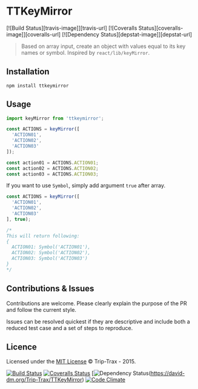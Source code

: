 # TTKeyMirror
[![Build Status][travis-image]][travis-url]
[![Coveralls Status][coveralls-image]][coveralls-url]
[![Dependency Status][depstat-image]][depstat-url]

> Based on array input, create an object with values equal to its key names or symbol. Inspired by `react/lib/keyMirror`.

## Installation
```shell
npm install ttkeymirror
```

## Usage
```javascript
import keyMirror from 'ttkeymirror';

const ACTIONS = keyMirror([
  'ACTION01',
  'ACTION02',
  'ACTION03'
]);

const action01 = ACTIONS.ACTION01;
const action02 = ACTIONS.ACTION02;
const action03 = ACTIONS.ACTION03;
```

If you want to use `Symbol`, simply add argument `true` after array.

```javascript
const ACTIONS = keyMirror([
  'ACTION01',
  'ACTION02',
  'ACTION03'
], true);

/*
This will return following:
{
  ACTION01: Symbol('ACTION01'),
  ACTION02: Symbol('ACTION02'),
  ACTION03: Symbol('ACTION03')
}
*/
```

## Contributions & Issues
Contributions are welcome. Please clearly explain the purpose of the PR and follow the current style.

Issues can be resolved quickest if they are descriptive and include both a reduced test case and a set of steps to reproduce.

## Licence
Licensed under the [MIT License](LICENSE) © Trip-Trax - 2015.

[![Build Status](https://img.shields.io/travis/Trip-Trax/TTKeyMirror.svg?style=flat-square)](https://travis-ci.org/Trip-Trax/TTKeyMirror)
[![Coveralls Status](https://img.shields.io/coveralls/Trip-Trax/TTKeyMirror.svg?style=flat-square)](https://coveralls.io/r/Trip-Trax/TTKeyMirror)
[![Dependency Status](https://david-dm.org/Trip-Trax/TTKeyMirror.svg?style=flat-square)(https://david-dm.org/Trip-Trax/TTKeyMirror)
[![Code Climate](https://codeclimate.com/github/Trip-Trax/TTKeyMirror/badges/gpa.svg)](https://codeclimate.com/github/Trip-Trax/TTKeyMirror)
